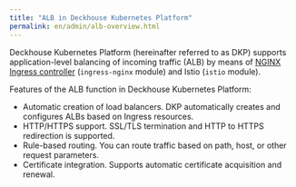 ```yaml
---
title: "ALB in Deckhouse Kubernetes Platform"
permalink: en/admin/alb-overview.html
---
```


Deckhouse Kubernetes Platform (hereinafter referred to as DKP) supports application-level balancing of incoming traffic (ALB) by means of [NGINX Ingress controller](../admin/alb-nginx.html) (`ingress-nginx` module) and Istio (`istio` module).

Features of the ALB function in Deckhouse Kubernetes Platform:

- Automatic creation of load balancers. DKP automatically creates and configures ALBs based on Ingress resources.
- HTTP/HTTPS support. SSL/TLS termination and HTTP to HTTPS redirection is supported.
- Rule-based routing. You can route traffic based on path, host, or other request parameters.
- Certificate integration. Supports automatic certificate acquisition and renewal.
